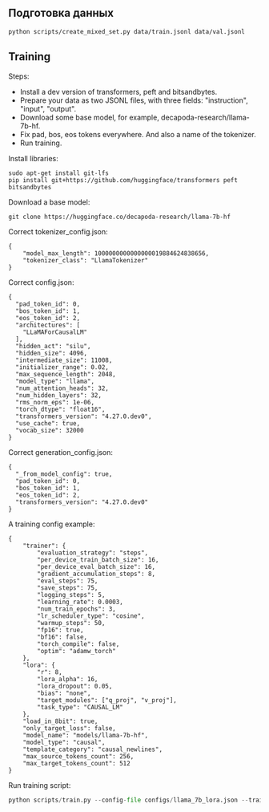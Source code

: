 ## Подготовка данных

```bash
python scripts/create_mixed_set.py data/train.jsonl data/val.jsonl
```

## Training

Steps:

- Install a dev version of transformers, peft and bitsandbytes.
- Prepare your data as two JSONL files, with three fields: "instruction", "input", "output".
- Download some base model, for example, decapoda-research/llama-7b-hf.
- Fix pad, bos, eos tokens everywhere. And also a name of the tokenizer.
- Run training.

Install libraries:

```
sudo apt-get install git-lfs
pip install git+https://github.com/huggingface/transformers peft bitsandbytes
```

Download a base model:

```
git clone https://huggingface.co/decapoda-research/llama-7b-hf
```

Correct tokenizer_config.json:

```
{
    "model_max_length": 1000000000000000019884624838656,
    "tokenizer_class": "LlamaTokenizer"
}
```

Correct config.json:

```
{
  "pad_token_id": 0,
  "bos_token_id": 1,
  "eos_token_id": 2,
  "architectures": [
    "LLaMAForCausalLM"
  ],
  "hidden_act": "silu",
  "hidden_size": 4096,
  "intermediate_size": 11008,
  "initializer_range": 0.02,
  "max_sequence_length": 2048,
  "model_type": "llama",
  "num_attention_heads": 32,
  "num_hidden_layers": 32,
  "rms_norm_eps": 1e-06,
  "torch_dtype": "float16",
  "transformers_version": "4.27.0.dev0",
  "use_cache": true,
  "vocab_size": 32000
}
```

Correct generation_config.json:

```
{
  "_from_model_config": true,
  "pad_token_id": 0,
  "bos_token_id": 1,
  "eos_token_id": 2,
  "transformers_version": "4.27.0.dev0"
}
```

A training config example:

```
{
    "trainer": {
        "evaluation_strategy": "steps",
        "per_device_train_batch_size": 16,
        "per_device_eval_batch_size": 16,
        "gradient_accumulation_steps": 8,
        "eval_steps": 75,
        "save_steps": 75,
        "logging_steps": 5,
        "learning_rate": 0.0003,
        "num_train_epochs": 3,
        "lr_scheduler_type": "cosine",
        "warmup_steps": 50,
        "fp16": true,
        "bf16": false,
        "torch_compile": false,
        "optim": "adamw_torch"
    },
    "lora": {
        "r": 8,
        "lora_alpha": 16,
        "lora_dropout": 0.05,
        "bias": "none",
        "target_modules": ["q_proj", "v_proj"],
        "task_type": "CAUSAL_LM"
    },
    "load_in_8bit": true,
    "only_target_loss": false,
    "model_name": "models/llama-7b-hf",
    "model_type": "causal",
    "template_category": "causal_newlines",
    "max_source_tokens_count": 256,
    "max_target_tokens_count": 512
}
```

Run training script:

```python
python scripts/train.py --config-file configs/llama_7b_lora.json --train-file data/train.jsonl --val-file data/val.jsonl  --output-dir models/llama_7b_lora
```
